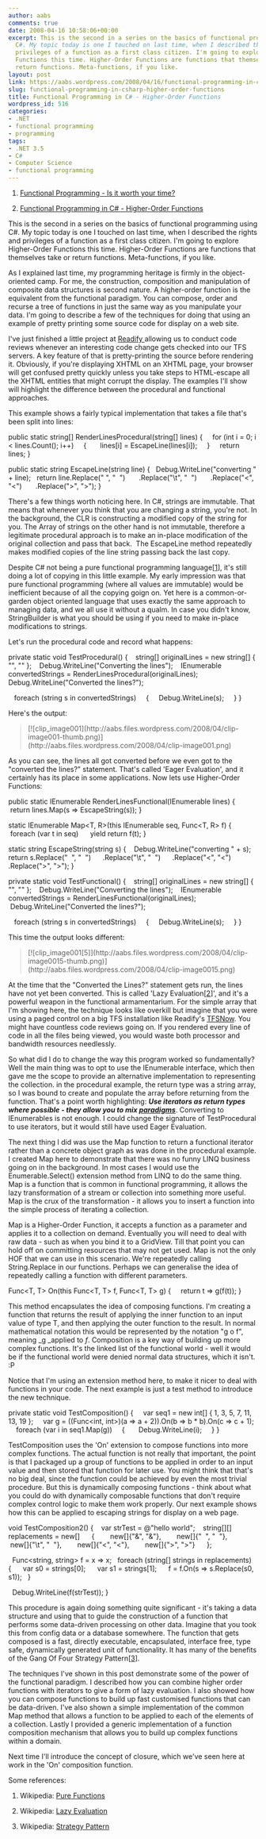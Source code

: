 ```yaml
---
author: aabs
comments: true
date: 2008-04-16 10:58:06+00:00
excerpt: This is the second in a series on the basics of functional programming using
  C#. My topic today is one I touched on last time, when I described the rights and
  privileges of a function as a first class citizen. I'm going to explore Higher-Order
  Functions this time. Higher-Order Functions are functions that themselves take or
  return functions. Meta-functions, if you like.
layout: post
link: https://aabs.wordpress.com/2008/04/16/functional-programming-in-csharp-higher-order-functions/
slug: functional-programming-in-csharp-higher-order-functions
title: Functional Programming in C# - Higher-Order Functions
wordpress_id: 516
categories:
- .NET
- functional programming
- programming
tags:
- .NET 3.5
- C#
- Computer Science
- functional programming
---
```



	
  1. [Functional Programming - Is it worth your time?](http://aabs.wordpress.com/2008/04/09/functional-programming-is-it-worth-your-time/)

	
  2. [Functional Programming in C# - Higher-Order Functions](http://aabs.wordpress.com/2008/04/16/unctional-programming-in-csharp-higher-order-functions/)


This is the second in a series on the basics of functional programming using C#. My topic today is one I touched on last time, when I described the rights and privileges of a function as a first class citizen. I'm going to explore Higher-Order Functions this time. Higher-Order Functions are functions that themselves take or return functions. Meta-functions, if you like.

As I explained last time, my programming heritage is firmly in the object-oriented camp. For me, the construction, composition and manipulation of composite data structures is second nature. A higher-order function is the equivalent from the functional paradigm. You can compose, order and recurse a tree of functions in just the same way as you manipulate your data. I'm going to describe a few of the techniques for doing that using an example of pretty printing some source code for display on a web site.

I've just finished a little project at [Readify ](http://www.readify.net)allowing us to conduct code reviews whenever an interesting code change gets checked into our TFS servers. A key feature of that is pretty-printing the source before rendering it. Obviously, if you're displaying XHTML on an XHTML page, your browser will get confused pretty quickly unless you take steps to HTML-escape all the XHTML entities that might corrupt the display. The examples I'll show will highlight the difference between the procedural and functional approaches.

This example shows a fairly typical implementation that takes a file that's been split into lines:

public static string[] RenderLinesProcedural(string[] lines)
{
    for (int i = 0; i < lines.Count(); i++)
    {
      lines[i] = EscapeLine(lines[i]);
    }
    return lines;
}

public static string EscapeLine(string line)
{
  Debug.WriteLine("converting " + line);
  return line.Replace(" ", "  ")
      .Replace("\t", "  ")
      .Replace("<", "<")
      .Replace(">", ">");
}

There's a few things worth noticing here. In C#, strings are immutable. That means that whenever you think that you are changing a string, you're not. In the background, the CLR is constructing a modified copy of the string for you. The Array of strings on the other hand is not immutable, therefore a legitimate procedural approach is to make an in-place modification of the original collection and pass that back.  The EscapeLine method repeatedly makes modified copies of the line string passing back the last copy.

Despite C# not being a pure functional programming language[[1](http://en.wikipedia.org/wiki/Functional_programming#Pure_functions)], it's still doing a lot of copying in this little example. My early impression was that pure functional programming (where all values are immutable) would be inefficient because of all the copying goign on. Yet here is a common-or-garden object oriented language that uses exactly the same approach to managing data, and we all use it without a qualm. In case you didn't know, StringBuilder is what you should be using if you need to make in-place modifications to strings.

Let's run the procedural code and record what happens:

private static void TestProcedural()
{
   string[] originalLines = new string[] { "<head>", "</head>" };
   Debug.WriteLine("Converting the lines");
   IEnumerable<string> convertedStrings = RenderLinesProcedural(originalLines);
   Debug.WriteLine("Converted the lines?");

   foreach (string s in convertedStrings)
    {
    Debug.WriteLine(s);
    }
}

Here's the output:


<blockquote>[![clip_image001](http://aabs.files.wordpress.com/2008/04/clip-image001-thumb.png)](http://aabs.files.wordpress.com/2008/04/clip-image001.png)</blockquote>


As you can see, the lines all got converted before we even got to the "converted the lines?" statement. That's called 'Eager Evaluation', and it certainly has its place in some applications. Now lets use Higher-Order Functions:

public static IEnumerable<string> RenderLinesFunctional(IEnumerable<string> lines)
{
    return lines.Map(s => EscapeString(s));
}

static IEnumerable<R> Map<T, R>(this IEnumerable<T> seq, Func<T, R> f)
{
   foreach (var t in seq)
     yield return f(t);
}

static string EscapeString(string s)
{
   Debug.WriteLine("converting " + s);
   return s.Replace("  ", "&nbsp;&nbsp;")
     .Replace("\t", "&nbsp;&nbsp;")
     .Replace("<", "&lt;")
     .Replace(">", "&gt;");
}

private static void TestFunctional()
{
   string[] originalLines = new string[] { "<head>", "</head>" };
   Debug.WriteLine("Converting the lines");
   IEnumerable<string> convertedStrings = RenderLinesFunctional(originalLines);
   Debug.WriteLine("Converted the lines?");

   foreach (string s in convertedStrings)
    {
    Debug.WriteLine(s);
    }
}

This time the output looks different:


<blockquote>[![clip_image001[5]](http://aabs.files.wordpress.com/2008/04/clip-image0015-thumb.png)](http://aabs.files.wordpress.com/2008/04/clip-image0015.png)</blockquote>


At the time that the "Converted the Lines?" statement gets run, the lines have not yet been converted. This is called 'Lazy Evaluation[[2](http://en.wikipedia.org/wiki/Lazy_evaluation)]', and it's a powerful weapon in the functional armamentarium. For the simple array that I'm showing here, the technique looks like overkill but imagine that you were using a paged control on a big TFS installation like Readify's [TFSNow](http://www.tfsnow.com/Tour/WhatIsTFS.aspx). You might have countless code reviews going on. If you rendered every line of code in all the files being viewed, you would waste both processor and bandwidth resources needlessly.

So what did I do to change the way this program worked so fundamentally? Well the main thing was to opt to use the IEnumerable interface, which then gave me the scope to provide an alternative implementation to representing the collection. in the procedural example, the return type was a string array, so I was bound to create and populate the array before returning from the function. That's a point worth highlighting: **_Use iterators as return types where possible - they allow you to mix [paradigms](http://en.wikipedia.org/wiki/Programming_paradigms)_**. Converting to IEnumerables is not enough. I could change the signature of TestProcedural to use iterators, but it would still have used Eager Evaluation.

The next thing I did was use the Map function to return a functional iterator rather than a concrete object graph as was done in the procedural example. I created Map here to demonstrate that there was no funny LINQ business going on in the background. In most cases I would use the Enumerable.Select() extension method from LINQ to do the same thing. Map is a function that is common in functional programming, it allows the lazy transformation of a stream or collection into something more useful. Map is the crux of the transformation - it allows you to insert a function into the simple process of iterating a collection.

Map is a Higher-Order Function, it accepts a function as a parameter and applies it to a collection on demand. Eventually you will need to deal with raw data - such as when you bind it to a GridView. Till that point you can hold off on committing resources that may not get used. Map is not the only HOF that we can use in this scenario. We're repeatedly calling String.Replace in our functions. Perhaps we can generalise the idea of repeatedly calling a function with different parameters.

Func<T, T> On<T>(this Func<T, T> f, Func<T, T> g)
{
    return t => g(f(t));
}

This method encapsulates the idea of composing functions. I'm creating a function that returns the result of applying the inner function to an input value of type T, and then applying the outer function to the result. In normal mathematical notation this would be represented by the notation "g o f", meaning _g _applied to _f_. Composition is a key way of building up more complex functions. It's the linked list of the functional world - well it would be if the functional world were denied normal data structures, which it isn't. :P

Notice that I'm using an extension method here, to make it nicer to deal with functions in your code. The next example is just a test method to introduce the new technique.

private static void TestComposition()
{
    var seq1 = new int[] { 1, 3, 5, 7, 11, 13, 19 };
    var g = ((Func<int, int>)(a => a + 2)).On(b => b * b).On(c => c + 1);
    foreach (var i in seq1.Map(g))
    {
      Debug.WriteLine(i);
    }
}

TestComposition uses the 'On' extension to compose functions into more complex functions. The actual function is not really that important, the point is that I packaged up a group of functions to be applied in order to an input value and then stored that function for later use. You might think that that's no big deal, since the function could be achieved by even the most trivial procedure. But this is dynamically composing functions - think about what you could do with dynamically composable functions that don't require complex control logic to make them work properly. Our next example shows how this can be applied to escaping strings for display on a web page.

void TestComposition2()
{
   var strTest = @"<html><body>hello world</body></html>";
   string[][] replacements = new[]
     {
       new[]{"&", "&amp;"},
       new[]{"  ", "&nbsp;&nbsp;"},
       new[]{"\t", "&nbsp;&nbsp;"},
       new[]{"<", "&lt;"},
       new[]{">", "&gt;"}
     };

  Func<string, string> f = x => x;
  foreach (string[] strings in replacements)
  {
     var s0 = strings[0];
     var s1 = strings[1];
     f = f.On(s => s.Replace(s0, s1));
  }

  Debug.WriteLine(f(strTest));
}

This procedure is again doing something quite significant - it's taking a data structure and using that to guide the construction of a function that performs some data-driven processing on other data. Imagine that you took this from config data or a database somewhere. The function that gets composed is a fast, directly executable, encapsulated, interface free, type safe, dynamically generated unit of functionality. It has many of the benefits of the Gang Of Four Strategy Pattern[[3](http://en.wikipedia.org/wiki/Strategy_pattern)].

The techniques I've shown in this post demonstrate some of the power of the functional paradigm. I described how you can combine higher order functions with iterators to give a form of lazy evaluation. I also showed how you can compose functions to build up fast customised functions that can be data-driven. I've also shown a simple implementation of the common Map method that allows a function to be applied to each of the elements of a collection. Lastly I provided a generic implementation of a function composition mechanism that allows you to build up complex functions within a domain.

Next time I'll introduce the concept of closure, which we've seen here at work in the 'On' composition function.

Some references:

1. Wikipedia: [Pure Functions](http://en.wikipedia.org/wiki/Functional_programming#Pure_functions)

2. Wikipedia: [Lazy Evaluation](http://en.wikipedia.org/wiki/Lazy_evaluation)

3. Wikipedia: [Strategy Pattern](http://en.wikipedia.org/wiki/Strategy_pattern)
